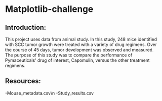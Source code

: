 # Matplotlib-challenge
## Introduction:
 This project uses data from animal study. In this study, 248 mice identified with SCC tumor growth were treated with a variety of drug regimens. Over the course of 45 days, tumor development was observed and measured. The purpose of this study was to compare the performance of Pymaceuticals' drug of interest, Capomulin, versus the other treatment regimens.
 ## Resources:
 -Mouse_metadata.csv\n
 -Study_results.csv
 
